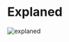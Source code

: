 # Explaned
![explaned](https://user-images.githubusercontent.com/54059328/108755991-8901f980-757a-11eb-8292-8e4af51b90e2.png)
